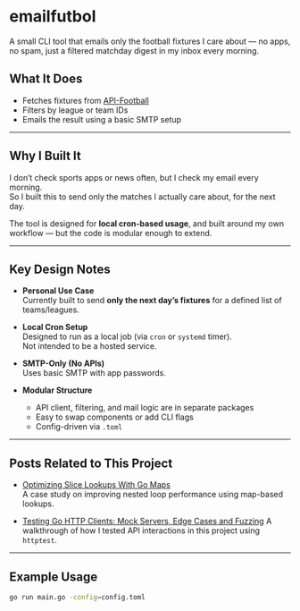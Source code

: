 # emailfutbol

A small CLI tool that emails only the football fixtures I care about — no apps, no spam, just a filtered matchday digest in my inbox every morning.

## What It Does

- Fetches fixtures from [API-Football](https://www.api-football.com/)
- Filters by league or team IDs
- Emails the result using a basic SMTP setup

---

## Why I Built It

I don’t check sports apps or news often, but I check my email every morning.  
So I built this to send only the matches I actually care about, for the next day.

The tool is designed for **local cron-based usage**, and built around my own workflow — but the code is modular enough to extend.

---

## Key Design Notes

- **Personal Use Case**  
  Currently built to send **only the next day’s fixtures** for a defined list of teams/leagues.

- **Local Cron Setup**  
  Designed to run as a local job (via `cron` or `systemd` timer).  
  Not intended to be a hosted service.

- **SMTP-Only (No APIs)**  
  Uses basic SMTP with app passwords.  

- **Modular Structure**
    - API client, filtering, and mail logic are in separate packages
    - Easy to swap components or add CLI flags
    - Config-driven via `.toml`

---

## Posts Related to This Project

-  [Optimizing Slice Lookups With Go Maps](https://aramide.dev/posts/optimizing-slice-lookups-with-go-maps-tobiloba-aramide-ogundiyan/)  
  A case study on improving nested loop performance using map-based lookups.

-  [Testing Go HTTP Clients: Mock Servers, Edge Cases and Fuzzing](https://aramide.dev/posts/testing-go-http-clients-mocks-servers-edge-cases-fuzzing-tobiloba-aramide-ogundiyan/)
  A walkthrough of how I tested API interactions in this project using `httptest`.

---

## Example Usage

```bash
go run main.go -config=config.toml
